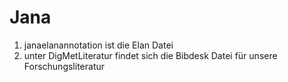 # Jana
1. janaelanannotation ist die Elan Datei
2. unter DigMetLiteratur findet sich die Bibdesk Datei für unsere Forschungsliteratur

